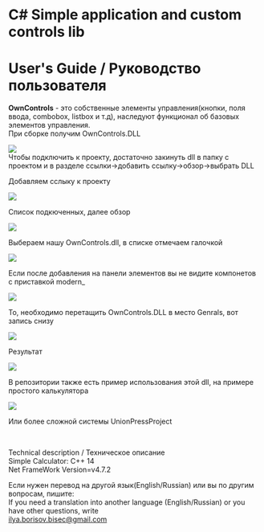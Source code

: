# C# Simple application and custom controls lib


<h1>User's Guide / Руководство пользователя</h1>

<a><b>OwnControls</b> - это собственные элементы управления(кнопки, поля ввода, combobox, listbox и т.д), наследуют функционал об базовых элементов управления.</a><br>
<a>При сборке получим OwnControls.DLL</a><br>
<p></p><img src="https://github.com/Sadochok-BISEC/CSharpAppCustomControls/blob/main/img_desc/own_1.PNG"/><br>
<a>Чтобы подключить к проекту, достаточно закинуть dll в папку с проектом и в разделе ссылки->добавить ссылку->обзор->выбрать DLL</a><br>
<p>Добавляем сслыку к проекту</p><img src="https://github.com/Sadochok-BISEC/CSharpAppCustomControls/blob/main/img_desc/own_2.PNG"/><br>
<p>Список подкюченных, далее обзор</p><img src="https://github.com/Sadochok-BISEC/CSharpAppCustomControls/blob/main/img_desc/own_3.PNG"/><br>
<p>Выбераем нашу OwnControls.dll, в списке отмечаем галочкой</p><img src="https://github.com/Sadochok-BISEC/CSharpAppCustomControls/blob/main/img_desc/own_4.PNG"/><br>
<p>Если после добавления на панели элементов вы не видите компонетов с приставкой modern_</p><img src="https://github.com/Sadochok-BISEC/CSharpAppCustomControls/blob/main/img_desc/own_6.PNG"/><br>
<p>То, необходимо перетащить OwnControls.DLL в место Genrals, вот запись снизу</p><img src="https://github.com/Sadochok-BISEC/CSharpAppCustomControls/blob/main/img_desc/own_drag_and_drop_dll.gif"/><br>
<p>Результат</p><img src="https://github.com/Sadochok-BISEC/CSharpAppCustomControls/blob/main/img_desc/own_5.PNG"/><br>
<p>В репозитории также есть пример использования этой dll, на примере простого калькулятора</p><img src="https://github.com/Sadochok-BISEC/CSharpAppCustomControls/blob/main/img_desc/app_own.PNG"/><br>
<p>Или более сложной системы UnionPressProject</p>
<a href="https://github.com/Sadochok-BISEC/UnionPressProject"></a><br>



<a>Technical description / Техническое описание</a><br>
<a>Simple Calculator: С++ 14</a><br>
<a>Net FrameWork Version=v4.7.2</a><br>

<a>Если нужен перевод на другой язык(English/Russian) или вы по другим вопросам, пишите:</a><br>
<a>If you need a translation into another language (English/Russian) or you have other questions, write</a><br>
<a>ilya.borisov.bisec@gmail.com</a>